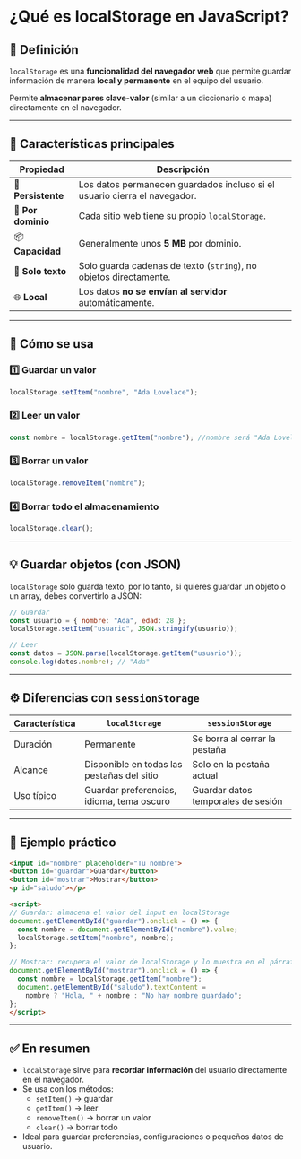 # ¿Qué es localStorage en JavaScript?

## 🧩 Definición

`localStorage` es una **funcionalidad del navegador web** que permite guardar información de manera **local y permanente** en el equipo del usuario.

Permite **almacenar pares clave-valor** (similar a un diccionario o mapa) directamente en el navegador.

---

## 🧠 Características principales

| Propiedad | Descripción |
|------------|--------------|
| 💾 **Persistente** | Los datos permanecen guardados incluso si el usuario cierra el navegador. |
| 🧍 **Por dominio** | Cada sitio web tiene su propio `localStorage`. |
| 📦 **Capacidad** | Generalmente unos **5 MB** por dominio. |
| 🧾 **Solo texto** | Solo guarda cadenas de texto (`string`), no objetos directamente. |
| 🌐 **Local** | Los datos **no se envían al servidor** automáticamente. |

---

## 🔧 Cómo se usa

### 1️⃣ Guardar un valor
```js
localStorage.setItem("nombre", "Ada Lovelace");
```

### 2️⃣ Leer un valor
```js
const nombre = localStorage.getItem("nombre"); //nombre será "Ada Lovelace"
```

### 3️⃣ Borrar un valor
```js
localStorage.removeItem("nombre");
```

### 4️⃣ Borrar todo el almacenamiento
```js
localStorage.clear();
```

---

## 💡 Guardar objetos (con JSON)

`localStorage` solo guarda texto, por lo tanto, si quieres guardar un objeto o un array, debes convertirlo a JSON:

```js
// Guardar
const usuario = { nombre: "Ada", edad: 28 };
localStorage.setItem("usuario", JSON.stringify(usuario));

// Leer
const datos = JSON.parse(localStorage.getItem("usuario"));
console.log(datos.nombre); // "Ada"
```

---

## ⚙️ Diferencias con `sessionStorage`

| Característica | `localStorage` | `sessionStorage` |
|----------------|----------------|------------------|
| Duración | Permanente | Se borra al cerrar la pestaña |
| Alcance | Disponible en todas las pestañas del sitio | Solo en la pestaña actual |
| Uso típico | Guardar preferencias, idioma, tema oscuro | Guardar datos temporales de sesión |

---

## 🧪 Ejemplo práctico

```html
<input id="nombre" placeholder="Tu nombre">
<button id="guardar">Guardar</button>
<button id="mostrar">Mostrar</button>
<p id="saludo"></p>

<script>
// Guardar: almacena el valor del input en localStorage
document.getElementById("guardar").onclick = () => {
  const nombre = document.getElementById("nombre").value;
  localStorage.setItem("nombre", nombre);
};

// Mostrar: recupera el valor de localStorage y lo muestra en el párrafo
document.getElementById("mostrar").onclick = () => {
  const nombre = localStorage.getItem("nombre");
  document.getElementById("saludo").textContent =
    nombre ? "Hola, " + nombre : "No hay nombre guardado";
};
</script>
```

---

## ✅ En resumen

- `localStorage` sirve para **recordar información** del usuario directamente en el navegador.  
- Se usa con los métodos:
  - `setItem()` → guardar  
  - `getItem()` → leer  
  - `removeItem()` → borrar un valor  
  - `clear()` → borrar todo  
- Ideal para guardar preferencias, configuraciones o pequeños datos de usuario.
